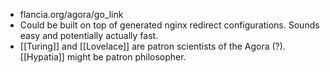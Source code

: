 - flancia.org/agora/go_link
- Could be built on top of generated nginx redirect configurations. Sounds easy and potentially actually fast.
- [[Turing]] and [[Lovelace]] are patron scientists of the Agora (?). [[Hypatia]] might be patron philosopher.

